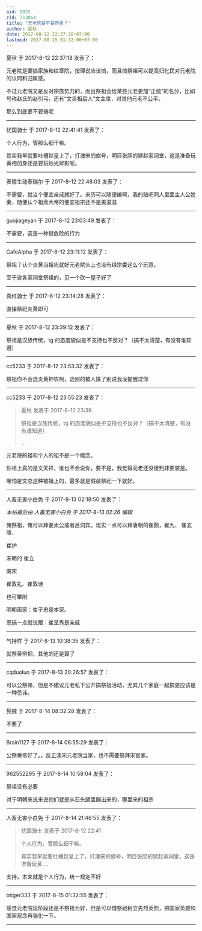 ```yaml
---
aid: 9025
zid: 713864
title: "元老院要不要祭祖？"
author: 夏秋
date: 2017-08-12 22:37:18+07:00
lastmod: 2017-08-15 01:32:00+07:00
---
```


夏秋 于 2017-8-12 22:37:18 发表了：

元老院是要搞家族和纹章院，按理说应该搞，而且搞祭祖可以提高归化民对元老院的认同和归属感。

不过元老院又是反对宗族势力的，而且祭祖会给某些元老更加“正统”的名分，比如号称赵氏的赵引弓，还有“文丞相后人”文主席，对其他元老不公平。

那么到底要不要搞呢

---

忧国骑士 于 2017-8-12 22:41:41 发表了：

个人行为，管那么细干嘛。

其实我早就要吐槽赵皇上了，打澳宋的旗号，明目张胆的建赵家祠堂，这是准备玩黄袍加身还是要玩烛光斧影呢。

---

表情生动泰瑞尔 于 2017-8-12 22:48:03 发表了：

不需要，就当个便宜亲戚就好了。来历可以随便编啊，我的贴吧同人里面主人公姓秦，随便认个祖龙大帝的便宜祖宗还不是美滋滋

---

guojiageyan 于 2017-8-12 23:03:49 发表了：

不需要，这是一种很危险的行为

---

CafeAlpha 于 2017-8-12 23:11:12 发表了：

祭祖？认个炎黄当祖先就好元老院头上也没有绿宗委这么个玩意。

至于说各家祠堂祭祖的，见一个砍一屋子好了

---

真红骑士 于 2017-8-12 23:14:28 发表了：

直接祭祀炎黄即可

---

夏秋 于 2017-8-12 23:39:12 发表了：

祭祖是汉族传统，tg 的态度貌似是不支持也不反对？（搞不太清楚，有没有谁知道）

---

cc5233 于 2017-8-12 23:53:32 发表了：

祭祖你不会选炎黄神农啊，选别的被人揍了别说我没提醒过你

---

cc5233 于 2017-8-12 23:55:23 发表了：

> 夏秋 发表于 2017-8-12 23:39
>
> 祭祖是汉族传统，tg 的态度貌似是不支持也不反对？（搞不太清楚，有没有谁知道）
>
> ...

元老院的祖和个人的祖不是一个概念。

你祖上真的是文天祥，谁也不会说你，要不是，我觉得元老还没傻到非要装是。

哪怕是文总这种被祖上的，最多就是假装祭祀一下就好。

---

人畜无害小白免 于 2017-8-13 02:18:50 发表了：

_本帖最后由 人畜无害小白免 于 2017-8-13 02:26 编辑_

俺祭祖，俺可以拜姜太公或者吕洞宾。现实一点可以拜唐朝的崔颢，崔九、
崔玄暐、

崔护

宋朝的
崔立

南宋

崔敦礼、崔敦诗

也可攀附

明朝画家：崔子忠是本家。

恶搞一点就说跟：崔呈秀是亲戚

---

气持样 于 2017-8-13 10:38:35 发表了：

就祭黄帝把，其他的还是算了

---

cqduoluo 于 2017-8-13 20:26:57 发表了：

可以公祭嘛，但是不建议元老私下公开搞祭祖活动，尤其几个家庭一起搞更应该是一种忌讳。

---

髡贼 于 2017-8-14 08:32:28 发表了：

不要了

---

Brain1127 于 2017-8-14 08:55:29 发表了：

公祭黄帝好了。。反正澳宋元老院当家，也不需要祭拜宋官家。

---

962552295 于 2017-8-14 10:58:04 发表了：

祭祖没有必要

对于明朝来说来说他们就是从石头缝里蹦出来的，哪里来的祖宗

---

人畜无害小白免 于 2017-8-14 21:46:55 发表了：

> 忧国骑士 发表于 2017-8-12 22:41
>
> 个人行为，管那么细干嘛。
>
> 其实我早就要吐槽赵皇上了，打澳宋的旗号，明目张胆的建赵家祠堂，这是准备玩黄 ...

支持，本来就是个人行为，统一规定不好

---

btiger333 于 2017-8-15 01:32:55 发表了：

感觉元老院现阶段还是不祭祖为好，但是可以借祭祀树立先烈英烈，把国家英雄和国家观念再强化一下。

---
